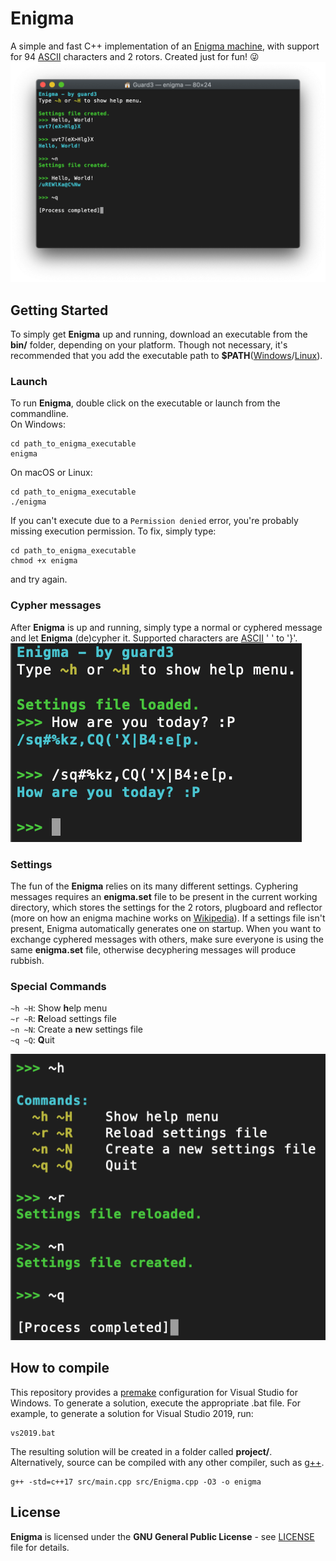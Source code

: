 # Enigma
A simple and fast C++ implementation of an [Enigma machine](https://en.wikipedia.org/wiki/Enigma_machine), with support for 94 [ASCII](https://www.asciitable.com) characters and 2 rotors. Created just for fun! :stuck_out_tongue_winking_eye:\
![Usage example](https://github.com/guard3/Enigma/blob/master/images/enigma.png)
## Getting Started
To simply get **Enigma** up and running, download an executable from the **bin/** folder, depending on your platform. Though not necessary, it's recommended that you add the executable path to **$PATH**([Windows](https://helpdeskgeek.com/windows-10/add-windows-path-environment-variable/)/[Linux](https://opensource.com/article/17/6/set-path-linux)).
### Launch
To run **Enigma**, double click on the executable or launch from the commandline.\
On Windows:
```
cd path_to_enigma_executable
enigma
```
On macOS or Linux:
```
cd path_to_enigma_executable
./enigma
```
If you can't execute due to a `Permission denied` error, you're probably missing execution permission. To fix, simply type:
```
cd path_to_enigma_executable
chmod +x enigma
```
and try again.
### Cypher messages
After **Enigma** is up and running, simply type a normal or cyphered message and let **Enigma** (de)cypher it. Supported characters are [ASCII](https://www.asciitable.com) ' ' to '}'.\
![(De)cyphering example](https://github.com/guard3/Enigma/blob/master/images/screenshot1.png)
### Settings
The fun of the **Enigma** relies on its many different settings. Cyphering messages requires an **enigma.set** file to be present in the current working directory, which stores the settings for the 2 rotors, plugboard and reflector (more on how an enigma machine works on [Wikipedia](https://en.wikipedia.org/wiki/Enigma_machine)). If a settings file isn't present, Enigma automatically generates one on startup. When you want to exchange cyphered messages with others, make sure everyone is using the same **enigma.set** file, otherwise decyphering messages will produce rubbish.
### Special Commands
`~h ~H`: Show **h**elp menu\
`~r ~R`: **R**eload settings file\
`~n ~N`: Create a **n**ew settings file\
`~q ~Q`: **Q**uit

![Example](https://github.com/guard3/Enigma/blob/master/images/screenshot2.png)

## How to compile
This repository provides a [premake](https://premake.github.io) configuration for Visual Studio for Windows. To generate a solution, execute the appropriate .bat file. For example, to generate a solution for Visual Studio 2019, run:
```
vs2019.bat
```
The resulting solution will be created in a folder called **project/**.\
Alternatively, source can be compiled with any other compiler, such as [g++](https://gcc.gnu.org).
```
g++ -std=c++17 src/main.cpp src/Enigma.cpp -O3 -o enigma
```
## License
**Enigma** is licensed under the **GNU General Public License** - see [LICENSE](https://github.com/guard3/Enigma/blob/master/LICENSE) file for details.
